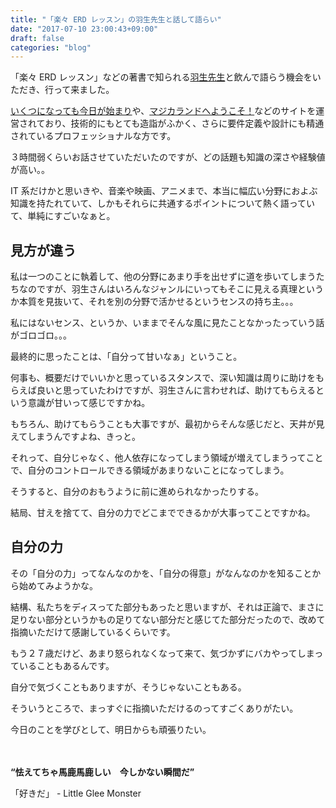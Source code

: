 ```yaml
---
title: "「楽々 ERD レッスン」の羽生先生と話して語らい"
date: "2017-07-10 23:00:43+09:00"
draft: false
categories: "blog"
---
```

「楽々 ERD レッスン」などの著書で知られる<a href="http://amzn.to/2tFOdLL" target="_blank" rel="noopener noreferrer">羽生先生</a>と飲んで語らう機会をいただき、行って来ました。

<a href="http://habuakihiro.hatenablog.com/" target="_blank" rel="noopener noreferrer">いくつになっても今日が始まり</a>や、<a href="https://www.magicaland.org/" target="_blank" rel="noopener noreferrer">マジカランドへようこそ！</a>などのサイトを運営されており、技術的にもとても造詣がふかく、さらに要件定義や設計にも精通されているプロフェッショナルな方です。

３時間弱くらいお話させていただいたのですが、どの話題も知識の深さや経験値が高い。。

IT 系だけかと思いきや、音楽や映画、アニメまで、本当に幅広い分野におよぶ知識を持たれていて、しかもそれらに共通するポイントについて熱く語っていて、単純にすごいなぁと。

## 見方が違う

私は一つのことに執着して、他の分野にあまり手を出せずに道を歩いてしまうたちなのですが、羽生さんはいろんなジャンルにいってもそこに見える真理というか本質を見抜いて、それを別の分野で活かせるというセンスの持ち主。。。

私にはないセンス、というか、いままでそんな風に見たことなかったっていう話がゴロゴロ。。。

最終的に思ったことは、「自分って甘いなぁ」ということ。

何事も、概要だけでいいかと思っているスタンスで、深い知識は周りに助けをもらえば良いと思っていたわけですが、羽生さんに言わせれば、助けてもらえるという意識が甘いって感じですかね。

もちろん、助けてもらうことも大事ですが、最初からそんな感じだと、天井が見えてしまうんですよね、きっと。

それって、自分じゃなく、他人依存になってしまう領域が増えてしまうってことで、自分のコントロールできる領域があまりないことになってしまう。

そうすると、自分のおもうように前に進められなかったりする。

結局、甘えを捨てて、自分の力でどこまでできるかが大事ってことですかね。

## 自分の力

その「自分の力」ってなんなのかを、「自分の得意」がなんなのかを知ることから始めてみようかな。

結構、私たちをディスってた部分もあったと思いますが、それは正論で、まさに足りない部分というかもの足りてない部分だと感じてた部分だったので、改めて指摘いただけて感謝しているくらいです。

もう２７歳だけど、あまり怒られなくなって来て、気づかずにバカやってしまっていることもあるんです。

自分で気づくこともありますが、そうじゃないこともある。

そういうところで、まっすぐに指摘いただけるのってすごくありがたい。

今日のことを学びとして、明日からも頑張りたい。

　　

**“怯えてちゃ馬鹿馬鹿しい　今しかない瞬間だ”**

「好きだ」 - Little Glee Monster